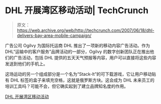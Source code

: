 # DHL 开展湾区移动活动| TechCrunch

> 原文：<https://web.archive.org/web/http://techcrunch.com/2007/06/18/dhl-delivers-bay-area-mobile-campaign/>

广告公司 Ogilvy 为国际托运商 DHL 推出了一项新的移动内容广告活动。作为 DHL“运输中的客户服务”品牌活动的一部分，Ogilvy 的数字创新团队正在推出他们的广告活动，包括 DHL 提供的五天天气预报等内容，用户可以直接将这些内容发送到他们的手机上。

这场运动的另一个组成部分是一个名为“Stack-It”的可下载游戏，它让用户移动贴有 DHL 标签的盒子来填充空格，这就是俄罗斯方块。这会成为 DHL 未来员工的培训工具吗？可能不会，但它确实起到了建立品牌知名度的作用。

[DHL 开展湾区移动活动](https://web.archive.org/web/20160217172739/http://www.clickz.com/showPage.html?page=3626180)